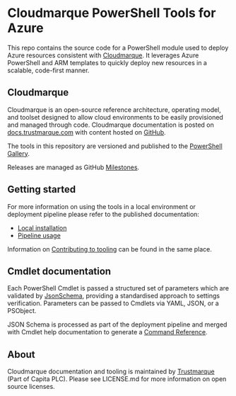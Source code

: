 # Cloudmarque PowerShell Tools for Azure
This repo contains the source code for a PowerShell module used to deploy Azure resources consistent with [Cloudmarque](https://docs.trustmarque.com/cloudmarque). It leverages Azure PowerShell and ARM templates to quickly deploy new resources in a scalable, code-first manner.

## Cloudmarque
Cloudmarque is an open-source reference architecture, operating model, and toolset designed to allow cloud environments to be easily provisioned and managed through code. Cloudmarque documentation is posted on [docs.trustmarque.com](https://docs.trustmarque.com/cloudmarque) with content hosted on [GitHub](https://github.com/Trustmarque/cloudmarque-docs/).

The tools in this repository are versioned and published to the [PowerShell Gallery](https://www.powershellgallery.com/packages/Cloudmarque.Azure/).

Releases are managed as GitHub [Milestones](https://github.com/Trustmarque/cloudmarque-azure-pwsh/milestones).

## Getting started
For more information on using the tools in a local environment or deployment pipeline please refer to the published documentation:

 - [Local installation](https://docs.trustmarque.com/cloudmarque/tools/azure/install.html)
 - [Pipeline usage](https://docs.trustmarque.com/cloudmarque/tools/azure/pipelines.html)

Information on [Contributing to tooling](https://docs.trustmarque.com/cloudmarque/tools/azure/contributing.html) can be found in the same place.

## Cmdlet documentation
Each PowerShell Cmdlet is passed a structured set of parameters which are validated by [JsonSchema](https://json-schema.org/), providing a standardised approach to settings verification. Parameters can be passed to Cmdlets via YAML, JSON, or a PSObject.

JSON Schema is processed as part of the deployment pipeline and merged with Cmdlet help documentation to generate a [Command Reference](https://docs.trustmarque.com/cloudmarque/reference/commands/).

## About
Cloudmarque documentation and tooling is maintained by [Trustmarque](https://www.trustmarque.com/) (Part of Capita PLC). Please see LICENSE.md for more information on open source licenses.